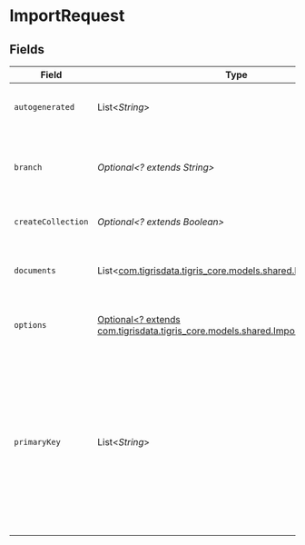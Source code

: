 # ImportRequest


## Fields

| Field                                                                                                                                                                                                              | Type                                                                                                                                                                                                               | Required                                                                                                                                                                                                           | Description                                                                                                                                                                                                        |
| ------------------------------------------------------------------------------------------------------------------------------------------------------------------------------------------------------------------ | ------------------------------------------------------------------------------------------------------------------------------------------------------------------------------------------------------------------ | ------------------------------------------------------------------------------------------------------------------------------------------------------------------------------------------------------------------ | ------------------------------------------------------------------------------------------------------------------------------------------------------------------------------------------------------------------ |
| `autogenerated`                                                                                                                                                                                                    | List<*String*>                                                                                                                                                                                                     | :heavy_minus_sign:                                                                                                                                                                                                 | The list of autogenerated fields of the collection                                                                                                                                                                 |
| `branch`                                                                                                                                                                                                           | *Optional<? extends String>*                                                                                                                                                                                       | :heavy_minus_sign:                                                                                                                                                                                                 | Optionally specify a database branch name to perform operation on                                                                                                                                                  |
| `createCollection`                                                                                                                                                                                                 | *Optional<? extends Boolean>*                                                                                                                                                                                      | :heavy_minus_sign:                                                                                                                                                                                                 | Allow to create collection if it doesn't exists                                                                                                                                                                    |
| `documents`                                                                                                                                                                                                        | List<[com.tigrisdata.tigris_core.models.shared.Documents](../../models/shared/Documents.md)>                                                                                                                       | :heavy_minus_sign:                                                                                                                                                                                                 | Array of documents to import. Each document is a JSON object.                                                                                                                                                      |
| `options`                                                                                                                                                                                                          | [Optional<? extends com.tigrisdata.tigris_core.models.shared.ImportRequestOptions>](../../models/shared/ImportRequestOptions.md)                                                                                   | :heavy_minus_sign:                                                                                                                                                                                                 | additional options for import requests.                                                                                                                                                                            |
| `primaryKey`                                                                                                                                                                                                       | List<*String*>                                                                                                                                                                                                     | :heavy_minus_sign:                                                                                                                                                                                                 | List of fields which constitutes primary key of the collection If not specified and field with name 'id' is present, it's used as a primary key, further if inferred type is UUID, then it's set as autogenerated. |